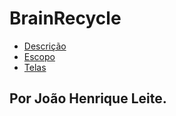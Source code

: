 # BrainRecycle

- [Descrição](https://github.com/joaoleite2/BrainRecycle/wiki/Descrição)
- [Escopo](https://github.com/joaoleite2/BrainRecycle/wiki/Escopo)
- [Telas](https://github.com/joaoleite2/BrainRecycle/wiki/Telas)

## Por João Henrique Leite.
  
  
